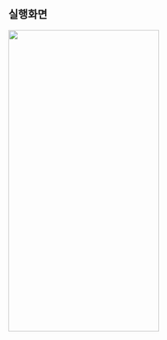 ## 실행화면

<img src="https://user-images.githubusercontent.com/62470991/235342055-7286b9a5-043f-426a-8ebf-93404eae6529.png" width="300" height="600"/>
